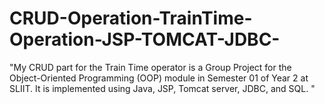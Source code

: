 # CRUD-Operation-TrainTime-Operation-JSP-TOMCAT-JDBC-
"My CRUD part for the Train Time operator is a Group Project for the Object-Oriented Programming (OOP) module in Semester 01 of Year 2 at SLIIT. It is implemented using Java, JSP, Tomcat server, JDBC, and SQL. "
